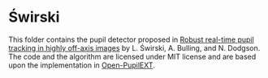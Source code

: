 # Świrski
This folder contains the pupil detector proposed in [Robust real-time pupil tracking in highly off-axis images](https://doi.org/10.1145/2168556.2168585) by L. Świrski, A. Bulling, and N. Dodgson. The code and the algorithm are licensed under MIT license and are based upon the implementation in [Open-PupilEXT](https://github.com/openPupil/Open-PupilEXT).